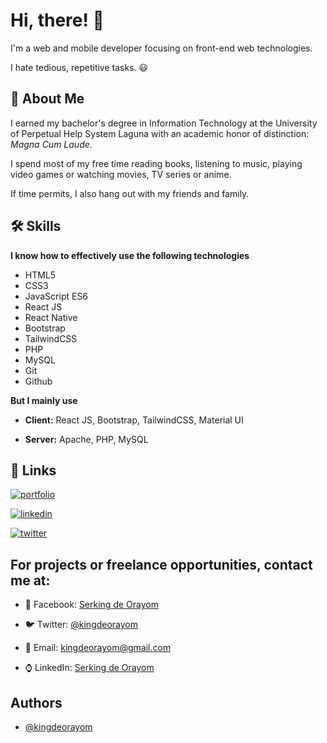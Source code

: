 
# Hi, there! 👋

I'm a web and mobile developer focusing on front-end web technologies.

I hate tedious, repetitive tasks. :smiley:


## 🚀 About Me

I earned my bachelor's degree in Information Technology at the University of Perpetual Help System Laguna with an academic honor of distinction: *Magna Cum Laude*.

I spend most of my free time reading books, listening to music, playing video games or watching movies, TV series or anime.

If time permits, I also hang out with my friends and family.
## 🛠 Skills

**I know how to effectively use the following technologies**

- HTML5
- CSS3
- JavaScript ES6
- React JS
- React Native
- Bootstrap
- TailwindCSS
- PHP
- MySQL
- Git
- Github

**But I mainly use**

- **Client:** React JS, Bootstrap, TailwindCSS, Material UI

- **Server:** Apache, PHP, MySQL
## 🔗 Links
[![portfolio](https://img.shields.io/badge/my_portfolio-000?style=for-the-badge&logo=ko-fi&logoColor=white)](https://kingdeorayom.tech/)

[![linkedin](https://img.shields.io/badge/linkedin-0A66C2?style=for-the-badge&logo=linkedin&logoColor=white)](https://www.linkedin.com/in/kingdeorayom)

[![twitter](https://img.shields.io/badge/twitter-1DA1F2?style=for-the-badge&logo=twitter&logoColor=white)](https://twitter.com/kingdeorayom)


## For projects or freelance opportunities, contact me at:

* :iphone: Facebook: [Serking de Orayom](https://www.facebook.com/kingdeorayom)

* :bird: Twitter: [@kingdeorayom](https://www.twitter.com/kingdeorayom)

* :email: Email: kingdeorayom@gmail.com

* :watch: LinkedIn: [Serking de Orayom](https://www.linkedin.com/in/kingdeorayom)

## Authors

- [@kingdeorayom](https://www.github.com/kingdeorayom)


